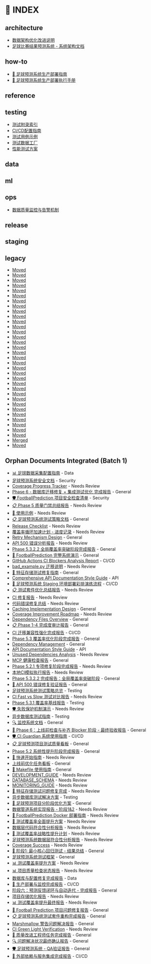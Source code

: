 # 📑 INDEX

## architecture

- [数据架构优化改进说明](architecture/ARCHITECTURE_IMPROVEMENTS.md)
- [足球比赛结果预测系统 - 系统架构文档](architecture/architecture.md)

## how-to

- [🚀 足球预测系统生产部署指南](how-to/DEPLOYMENT_GUIDE.md)
- [🚀 足球预测系统生产部署执行手册](how-to/PRODUCTION_DEPLOYMENT_GUIDE.md)

## reference


## testing

- [测试附录索引](testing/README.md)
- [CI/CD配置指南](testing/ci_config.md)
- [测试用例示例](testing/examples.md)
- [测试数据工厂](testing/fixtures_factories.md)
- [性能测试方案](testing/performance_tests.md)

## data


## ml


## ops

- [数据质量监控与告警机制](ops/MONITORING.md)

## release


## staging


## legacy

- [Moved](legacy/CI_FINAL_REPORT.md)
- [Moved](legacy/CI_FIX_REPORT.md)
- [Moved](legacy/CI_MIGRATION_COMPATIBILITY_REPORT.md)
- [Moved](legacy/CI_REPORT.md)
- [Moved](legacy/CI_SLOW_SUITE_FIX_REPORT.md)
- [Moved](legacy/CI_SUCCESS_REPORT.md)
- [Moved](legacy/COVERAGE_BASELINE_REPORT.md)
- [Moved](legacy/COVERAGE_IMPROVEMENT_FINAL_REPORT.md)
- [Moved](legacy/DATABASE_CONFIG_FIXES_REPORT.md)
- [Moved](legacy/EXTERNAL_DEPENDENCIES_COMPLETION_REPORT.md)
- [Moved](legacy/LOCAL_CI_REPORT.md)
- [Moved](legacy/MARSHMALLOW_WARNING_RESOLUTION_REPORT.md)
- [Moved](legacy/OPTIMIZATION_REPORT.md)
- [Moved](legacy/PHASE5.2.1_COMPLETION_REPORT.md)
- [Moved](legacy/PHASE5.2_COMPLETION_REPORT.md)
- [Moved](legacy/PHASE5.3.2.2_COMPLETION_REPORT.md)
- [Moved](legacy/PHASE5.3_COMPLETION_REPORT.md)
- [Moved](legacy/PHASE5322_COMPLETION_REPORT.md)
- [Moved](legacy/PHASE5_COMPLETION_REPORT.md)
- [Moved](legacy/PHASE6_COMPLETION_REPORT.md)
- [Moved](legacy/PHASE6_PROGRESS.md)
- [Moved](legacy/PHASE_COMPLETION_AUDIT.md)
- [Moved](legacy/PROBLEM_RESOLUTION_REPORT.md)
- [Moved](legacy/PROBLEM_STATUS_FINAL_REPORT.md)
- [Moved](legacy/PRODUCTION_DEPLOYMENT_MONITORING_COMPLETION_REPORT.md)
- [Moved](legacy/QA_VERIFICATION_REPORT.md)
- [Moved](legacy/QUALITY_IMPROVEMENT_COMPLETION_REPORT.md)
- [Moved](legacy/QUALITY_REPORT.md)
- [Moved](legacy/REPAIR_VERIFICATION_REPORT.md)
- [Moved](legacy/STAGE3_PROGRESS_REPORT.md)
- [Moved](legacy/STAGE6_COMPLETION_REPORT.md)
- [Moved](legacy/TESTING_OPTIMIZATION_REPORT.md)
- [Moved](legacy/TEST_ARCHITECTURE_REFACTOR_REPORT.md)
- [Merged](legacy/TEST_STRATEGY.md)
- [Moved](legacy/monitoring.md)

## Orphan Documents Integrated (Batch 1)
- [📊 足球数据采集配置指南](DATA_COLLECTION_SETUP.md) - Data
- [足球预测系统安全文档](SECURITY.md) - Security
- [Coverage Progress Tracker](COVERAGE_PROGRESS.md) - Needs Review
- [Phase 6 - 数据库迁移修复 + 集成测试优化 完成报告](PHASE6_PROGRESS.md) - General
- [🛡️ FootballPrediction 项目安全检查清单](security-checklist.md) - Security
- [📋 Phase 5 质量门禁总结报告](PHASE5_COMPLETION_REPORT.md) - Needs Review
- [📖 使用示例](USAGE_EXAMPLES.md) - Needs Review
- [📋 足球预测系统测试策略文档](TEST_STRATEGY.md) - General
- [Release Checklist](RELEASE_CHECKLIST.md) - Needs Review
- [覆盖率循环加速计划 - 进度记录](COVERAGE_PROGRESS_NEW.md) - Needs Review
- [Retry Mechanism Design](RETRY_MECHANISM_DESIGN.md) - General
- [API 500 错误分析报告](API_500_ERROR_ANALYSIS.md) - Needs Review
- [Phase 5.3.2.2 全局覆盖率突破阶段完成报告](PHASE5.3.2.2_COMPLETION_REPORT.md) - General
- [🎯 FootballPrediction 完整系统演示](COMPLETE_DEMO.md) - General
- [GitHub Actions CI Blockers Analysis Report](CI_BLOCKERS.md) - CI/CD
- [bad_example.py 迁移说明](bad_example.md) - Needs Review
- [🔧 特征存储测试修复指南](FEATURE_STORE_TEST_FIXES.md) - General
- [Comprehensive API Documentation Style Guide](COMPREHENSIVE_API_DOCUMENTATION_STYLE_GUIDE.md) - API
- [🎯 足球预测系统 Staging 环境部署彩排演练流程](STAGING_DEPLOYMENT_REHEARSAL.md) - CI/CD
- [📋 测试套件优化总结报告](TESTING_OPTIMIZATION_REPORT.md) - Needs Review
- [CI 修复报告](CI_FIX_REPORT.md) - Needs Review
- [代码错误修复总结](code_fixes_summary.md) - Needs Review
- [Caching Implementation Design](CACHING_IMPLEMENTATION_DESIGN.md) - General
- [Coverage Improvement Roadmap](COVERAGE_ROADMAP.md) - Needs Review
- [Dependency Files Overview](DEPENDENCY_FILES_OVERVIEW.md) - General
- [📋 Phase 1-4 完成度审计报告](PHASE_COMPLETION_AUDIT.md) - General
- [CI 迁移兼容性强化完成报告](CI_MIGRATION_COMPATIBILITY_REPORT.md) - CI/CD
- [Phase 5.3 覆盖率优化阶段完成报告](PHASE5.3_COMPLETION_REPORT.md) - General
- [Dependency Management](DEPENDENCY_MANAGEMENT.md) - General
- [API Documentation Style Guide](API_DOCUMENTATION_STYLE_GUIDE.md) - API
- [Unused Dependencies Analysis](UNUSED_DEPENDENCIES_ANALYSIS.md) - Needs Review
- [MCP 健康检查报告](MCP_HEALTH_CHECK.md) - General
- [Phase 5.2.1 专项修复阶段完成报告](PHASE5.2.1_COMPLETION_REPORT.md) - Needs Review
- [本地CI模拟执行报告](LOCAL_CI_REPORT.md) - Needs Review
- [Phase 5.3.2.2 完成报告：全局覆盖率突破阶段](PHASE5322_COMPLETION_REPORT.md) - General
- [🎯 API 500 错误修复验证报告](REPAIR_VERIFICATION_REPORT.md) - General
- [足球预测系统测试策略总览](TESTING_STRATEGY.md) - Testing
- [CI Fast vs Slow 测试对比报告](CI_REPORT.md) - Needs Review
- [Phase 5.3.1 覆盖率基线报告](COVERAGE_BASELINE_REPORT.md) - Testing
- [🛡️ 失败保护机制演示](FAILURE_PROTECTION_DEMO.md) - Needs Review
- [异步数据库测试指南](async_database_testing_guide.md) - Testing
- [🔍 监控系统文档](monitoring.md) - General
- [🎯 Phase 6：上线前检查与补齐 Blocker 阶段 - 最终验收报告](PHASE6_COMPLETION_REPORT.md) - General
- [🛡️ CI Guardian 系统使用指南](CI_GUARDIAN_GUIDE.md) - CI/CD
- [📋 足球预测项目测试质量看板](QA_TEST_KANBAN.md) - General
- [Phase 5.2 系统性提升阶段完成报告](PHASE5.2_COMPLETION_REPORT.md) - General
- [🚀 快速开始指南](QUICK_START.md) - Needs Review
- [上线前优化任务看板](TASKS.md) - General
- [📖 Makefile 使用指南](MAKEFILE_GUIDE.md) - General
- [DEVELOPMENT_GUIDE](reference/DEVELOPMENT_GUIDE.md) - Needs Review
- [DATABASE_SCHEMA](reference/DATABASE_SCHEMA.md) - Needs Review
- [MONITORING_GUIDE](reference/MONITORING_GUIDE.md) - Needs Review
- [🎉 特征存储测试问题修复完成](archive/README_FEATURE_STORE_FIXES.md) - Needs Review
- [异步数据库测试解决方案](archive/README_ASYNC_DB_TESTING.md) - Testing
- [🎯 足球预测项目分阶段优化方案](archive/分阶段优化方案_FootballPrediction.md) - General
- [数据管道系统实现报告 - 阶段1&2](archive/README_STAGE1_2_IMPLEMENTATION.md) - Needs Review
- [🐳 FootballPrediction Docker 部署指南](archive/README_DOCKER.md) - Needs Review
- [🚀 测试覆盖率全面提升方案](archive/COVERAGE_IMPROVEMENT_COMPREHENSIVE_PLAN.md) - Needs Review
- [数据层代码符合性分析报告](archive/数据层符合性分析报告.md) - Needs Review
- [🎯 测试覆盖率战略性提升计划](archive/COVERAGE_IMPROVEMENT_STRATEGIC_PLAN.md) - Needs Review
- [足球预测系统数据层符合性分析报告](archive/数据层符合性分析报告_最新.md) - Needs Review
- [Coverage Success](archive/COVERAGE_SUCCESS.md) - Needs Review
- [🎉 阶段1: 最小核心回归测试 - 结果总结](archive/STAGE1_RESULTS_SUMMARY.md) - General
- [足球预测系统测试框架](archive/README_TESTS.md) - General
- [📊 测试覆盖率提升方案](archive/COVERAGE_IMPROVEMENT_PLAN.md) - Needs Review
- [📊 项目质量检查状态报告](reports_archive/QUALITY_REPORT.md) - Needs Review
- [数据库与配置修复完成报告](reports_archive/DATABASE_CONFIG_FIXES_REPORT.md) - Data
- [🎉 生产部署与监控完成报告](reports_archive/PRODUCTION_DEPLOYMENT_MONITORING_COMPLETION_REPORT.md) - CI/CD
- [阶段六：预测反馈闭环与自动迭代 - 完成报告](reports_archive/STAGE6_COMPLETION_REPORT.md) - General
- [项目存储优化报告](reports_archive/OPTIMIZATION_REPORT.md) - Needs Review
- [📊 测试覆盖率提升最终报告](reports_archive/COVERAGE_IMPROVEMENT_FINAL_REPORT.md) - Needs Review
- [🔧 Football Prediction 项目问题修复报告](reports_archive/PROBLEM_RESOLUTION_REPORT.md) - General
- [📋 足球预测系统测试套件重构完成报告](reports_archive/TEST_ARCHITECTURE_REFACTOR_REPORT.md) - General
- [Marshmallow 警告问题解决报告](reports_archive/MARSHMALLOW_WARNING_RESOLUTION_REPORT.md) - General
- [CI Green Light Verification](reports_archive/CI_SUCCESS_REPORT.md) - Needs Review
- [🎯 质量改进工程师任务完成报告](reports_archive/QUALITY_IMPROVEMENT_COMPLETION_REPORT.md) - General
- [🔍 问题解决状况最终确认报告](reports_archive/PROBLEM_STATUS_FINAL_REPORT.md) - General
- [🛡️ 足球预测系统 - QA验证报告](reports_archive/QA_VERIFICATION_REPORT.md) - General
- [🎉 外部依赖与服务集成完成报告](reports_archive/EXTERNAL_DEPENDENCIES_COMPLETION_REPORT.md) - CI/CD
